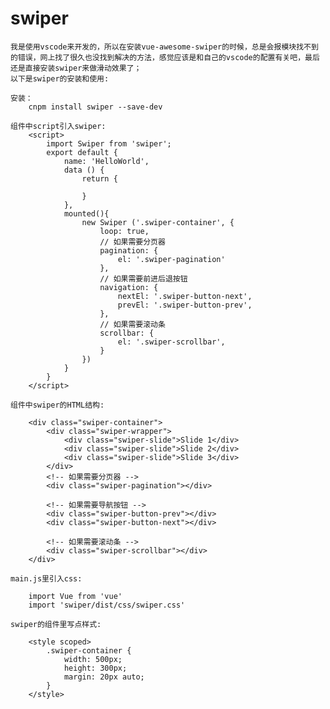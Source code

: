 # swiper

    我是使用vscode来开发的，所以在安装vue-awesome-swiper的时候，总是会报模块找不到的错误，网上找了很久也没找到解决的方法，感觉应该是和自己的vscode的配置有关吧，最后还是直接安装swiper来做滑动效果了；
    以下是swiper的安装和使用:

    安装：
        cnpm install swiper --save-dev

    组件中script引入swiper:
        <script>
            import Swiper from 'swiper';
            export default {
                name: 'HelloWorld',
                data () {
                    return {
                        
                    }
                },
                mounted(){
                    new Swiper ('.swiper-container', {
                        loop: true,
                        // 如果需要分页器
                        pagination: {
                            el: '.swiper-pagination'
                        },
                        // 如果需要前进后退按钮
                        navigation: {
                            nextEl: '.swiper-button-next',
                            prevEl: '.swiper-button-prev',
                        },
                        // 如果需要滚动条
                        scrollbar: {
                            el: '.swiper-scrollbar',
                        }
                    })         
                }
            }
        </script>

    组件中swiper的HTML结构:

        <div class="swiper-container">
            <div class="swiper-wrapper">
                <div class="swiper-slide">Slide 1</div>
                <div class="swiper-slide">Slide 2</div>
                <div class="swiper-slide">Slide 3</div>
            </div>
            <!-- 如果需要分页器 -->
            <div class="swiper-pagination"></div>
            
            <!-- 如果需要导航按钮 -->
            <div class="swiper-button-prev"></div>
            <div class="swiper-button-next"></div>
            
            <!-- 如果需要滚动条 -->
            <div class="swiper-scrollbar"></div>
        </div>

    main.js里引入css:

        import Vue from 'vue'
        import 'swiper/dist/css/swiper.css'

    swiper的组件里写点样式:

        <style scoped>
            .swiper-container {
                width: 500px;
                height: 300px;
                margin: 20px auto;
            }
        </style>